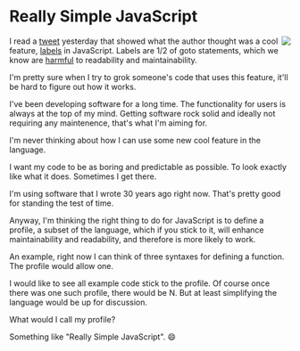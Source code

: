 # Really Simple JavaScript
<img src="http://scripting.com/images/2020/07/08/spaghetti2.png" border="0" align="right">I read a <a href="https://twitter.com/mgechev/status/1280388653433356290">tweet</a> yesterday that showed what the author thought was a cool feature, <a href="https://twitter.com/mgechev/status/1280388653433356290/photo/1">labels</a> in JavaScript. Labels are 1/2 of goto statements, which we know are <a href="https://homepages.cwi.nl/~storm/teaching/reader/Dijkstra68.pdf">harmful</a> to readability and maintainability. 

I'm pretty sure when I try to grok someone's code that uses this feature, it'll be hard to figure out how it works.

I've been developing software for a long time. The functionality for users is always at the top of my mind. Getting software rock solid and ideally not requiring any maintenence, that's what I'm aiming for. 

I'm never thinking about how I can use some new cool feature in the language. 

I want my code to be as boring and predictable as possible. To look exactly like what it does. Sometimes I get there. 

I'm using software that I wrote 30 years ago right now. That's pretty good for standing the test of time. 

Anyway, I'm thinking the right thing to do for JavaScript is to define a profile, a subset of the language, which if you stick to it, will enhance maintainability and readability, and therefore is more likely to work. 

An example, right now I can think of three syntaxes for defining a function. The profile would allow one. 

I would like to see all example code stick to the profile. Of course once there was one such profile, there would be N. But at least simplifying the language would be up for discussion.

What would I call my profile? 

Something like "Really Simple JavaScript". :smile:

